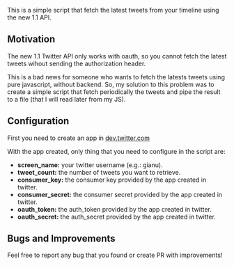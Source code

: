 This is a simple script that fetch the latest tweets from your timeline using the new 1.1 API.

## Motivation

The new 1.1 Twitter API only works with oauth, so you cannot fetch the latest tweets wihout sending the authorization header.

This is a bad news for someone who wants to fetch the latests tweets using pure javascript, without backend. So, my solution to this problem was to create a simple script that fetch periodically the tweets and pipe the result to a file (that I will read later from my JS).

## Configuration

First you need to create an app in [dev.twitter.com](http://dev.twitter.com)

With the app created,  only thing that you need to configure in the script are:

* **screen_name:** your twitter username (e.g.: gianu).
* **tweet_count:** the number of tweets you want to retrieve.
* **consumer_key:** the consumer key provided by the app created in twitter.
* **consumer_secret:** the consumer secret provided by the app created in twitter.
* **oauth_token:** the auth_token provided by the app created in twitter.
* **oauth_secret:** the auth_secret provided by the app created in twitter.

## Bugs and Improvements

Feel free to report any bug that you found or create PR with improvements!
